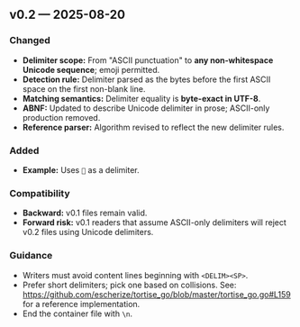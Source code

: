 ## v0.2 — 2025-08-20

### Changed
- **Delimiter scope:** From "ASCII punctuation" to **any non-whitespace Unicode sequence**; emoji permitted.
- **Detection rule:** Delimiter parsed as the bytes before the first ASCII space on the first non-blank line.
- **Matching semantics:** Delimiter equality is **byte-exact in UTF-8**.
- **ABNF:** Updated to describe Unicode delimiter in prose; ASCII-only production removed.
- **Reference parser:** Algorithm revised to reflect the new delimiter rules.

### Added
- **Example:** Uses `🐢` as a delimiter.

### Compatibility
- **Backward:** v0.1 files remain valid.
- **Forward risk:** v0.1 readers that assume ASCII-only delimiters will reject v0.2 files using Unicode delimiters.

### Guidance
- Writers must avoid content lines beginning with `<DELIM><SP>`.
- Prefer short delimiters; pick one based on collisions. See: https://github.com/escherize/tortise_go/blob/master/tortise_go.go#L159 for a reference implementation.
- End the container file with `\n`.
